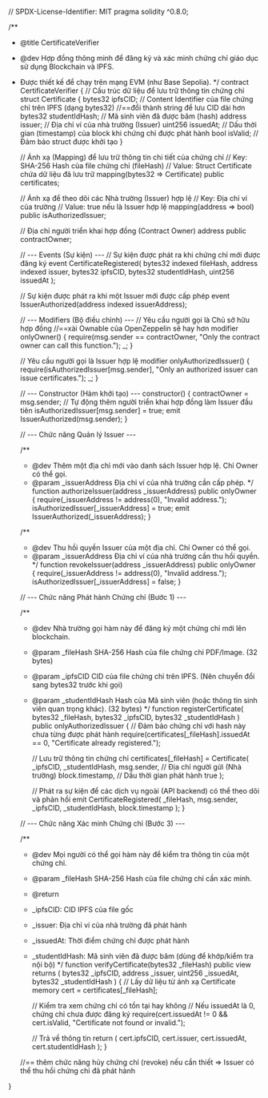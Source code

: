 // SPDX-License-Identifier: MIT
pragma solidity ^0.8.0;

/**
 * @title CertificateVerifier
 * @dev Hợp đồng thông minh để đăng ký và xác minh chứng chỉ giáo dục sử dụng Blockchain và IPFS.
 * Được thiết kế để chạy trên mạng EVM (như Base Sepolia).
 */
contract CertificateVerifier {
    // Cấu trúc dữ liệu để lưu trữ thông tin chứng chỉ
    struct Certificate {
        bytes32 ipfsCID;         // Content Identifier của file chứng chỉ trên IPFS (dạng bytes32) //==đổi thành string để lưu CID dài hơn
        bytes32 studentIdHash;   // Mã sinh viên đã được băm (hash)
        address issuer;          // Địa chỉ ví của nhà trường (Issuer)
        uint256 issuedAt;        // Dấu thời gian (timestamp) của block khi chứng chỉ được phát hành
        bool isValid;            // Đảm bảo struct được khởi tạo
    }

    // Ánh xạ (Mapping) để lưu trữ thông tin chi tiết của chứng chỉ
    // Key: SHA-256 Hash của file chứng chỉ (fileHash)
    // Value: Struct Certificate chứa dữ liệu đã lưu trữ
    mapping(bytes32 => Certificate) public certificates;

    // Ánh xạ để theo dõi các Nhà trường (Issuer) hợp lệ
    // Key: Địa chỉ ví của trường
    // Value: true nếu là Issuer hợp lệ
    mapping(address => bool) public isAuthorizedIssuer;

    // Địa chỉ người triển khai hợp đồng (Contract Owner)
    address public contractOwner;

    // --- Events (Sự kiện) ---
    // Sự kiện được phát ra khi chứng chỉ mới được đăng ký
    event CertificateRegistered(
        bytes32 indexed fileHash,
        address indexed issuer,
        bytes32 ipfsCID,
        bytes32 studentIdHash,
        uint256 issuedAt
    );

    // Sự kiện được phát ra khi một Issuer mới được cấp phép
    event IssuerAuthorized(address indexed issuerAddress);

    // --- Modifiers (Bộ điều chỉnh) ---
    // Yêu cầu người gọi là Chủ sở hữu hợp đồng //==xài Ownable của OpenZeppelin sẽ hay hơn
    modifier onlyOwner() {
        require(msg.sender == contractOwner, "Only the contract owner can call this function.");
        _;
    }

    // Yêu cầu người gọi là Issuer hợp lệ
    modifier onlyAuthorizedIssuer() {
        require(isAuthorizedIssuer[msg.sender], "Only an authorized issuer can issue certificates.");
        _;
    }

    // --- Constructor (Hàm khởi tạo) ---
    constructor() {
        contractOwner = msg.sender;
        // Tự động thêm người triển khai hợp đồng làm Issuer đầu tiên
        isAuthorizedIssuer[msg.sender] = true;
        emit IssuerAuthorized(msg.sender);
    }

    // --- Chức năng Quản lý Issuer ---

    /**
     * @dev Thêm một địa chỉ mới vào danh sách Issuer hợp lệ. Chỉ Owner có thể gọi.
     * @param _issuerAddress Địa chỉ ví của nhà trường cần cấp phép.
     */
    function authorizeIssuer(address _issuerAddress) public onlyOwner {
        require(_issuerAddress != address(0), "Invalid address.");
        isAuthorizedIssuer[_issuerAddress] = true;
        emit IssuerAuthorized(_issuerAddress);
    }

    /**
     * @dev Thu hồi quyền Issuer của một địa chỉ. Chỉ Owner có thể gọi.
     * @param _issuerAddress Địa chỉ ví của nhà trường cần thu hồi quyền.
     */
    function revokeIssuer(address _issuerAddress) public onlyOwner {
        require(_issuerAddress != address(0), "Invalid address.");
        isAuthorizedIssuer[_issuerAddress] = false;
    }

    // --- Chức năng Phát hành Chứng chỉ (Bước 1) ---

    /**
     * @dev Nhà trường gọi hàm này để đăng ký một chứng chỉ mới lên blockchain.
     * @param _fileHash SHA-256 Hash của file chứng chỉ PDF/Image. (32 bytes)
     * @param _ipfsCID CID của file chứng chỉ trên IPFS. (Nên chuyển đổi sang bytes32 trước khi gọi)
     * @param _studentIdHash Hash của Mã sinh viên (hoặc thông tin sinh viên quan trọng khác). (32 bytes)
     */
    function registerCertificate(
        bytes32 _fileHash,
        bytes32 _ipfsCID,
        bytes32 _studentIdHash
    ) public onlyAuthorizedIssuer {
        // Đảm bảo chứng chỉ với hash này chưa từng được phát hành
        require(certificates[_fileHash].issuedAt == 0, "Certificate already registered.");
        
        // Lưu trữ thông tin chứng chỉ
        certificates[_fileHash] = Certificate(
            _ipfsCID,
            _studentIdHash,
            msg.sender,         // Địa chỉ người gửi (Nhà trường)
            block.timestamp,    // Dấu thời gian phát hành
            true
        );

        // Phát ra sự kiện để các dịch vụ ngoài (API backend) có thể theo dõi và phản hồi
        emit CertificateRegistered(
            _fileHash,
            msg.sender,
            _ipfsCID,
            _studentIdHash,
            block.timestamp
        );
    }

    // --- Chức năng Xác minh Chứng chỉ (Bước 3) ---

    /**
     * @dev Mọi người có thể gọi hàm này để kiểm tra thông tin của một chứng chỉ.
     * @param _fileHash SHA-256 Hash của file chứng chỉ cần xác minh.
     * @return 
     * _ipfsCID: CID IPFS của file gốc
     * _issuer: Địa chỉ ví của nhà trường đã phát hành
     * _issuedAt: Thời điểm chứng chỉ được phát hành
     * _studentIdHash: Mã sinh viên đã được băm (dùng để khớp/kiểm tra nội bộ)
     */
    function verifyCertificate(bytes32 _fileHash) 
        public 
        view 
        returns (
            bytes32 _ipfsCID, 
            address _issuer, 
            uint256 _issuedAt, 
            bytes32 _studentIdHash
        ) 
    {
        // Lấy dữ liệu từ ánh xạ
        Certificate memory cert = certificates[_fileHash];

        // Kiểm tra xem chứng chỉ có tồn tại hay không
        // Nếu issuedAt là 0, chứng chỉ chưa được đăng ký
        require(cert.issuedAt != 0 && cert.isValid, "Certificate not found or invalid."); 

        // Trả về thông tin
        return (
            cert.ipfsCID,
            cert.issuer,
            cert.issuedAt,
            cert.studentIdHash
        );
    }

    //== thêm chức năng hủy chứng chỉ (revoke) nếu cần thiết => Issuer có thể thu hồi chứng chỉ đã phát hành

    
}